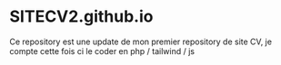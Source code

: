 # SITECV2.github.io
Ce repository est une update de mon premier repository de site CV, je compte cette fois ci le coder en php / tailwind / js
